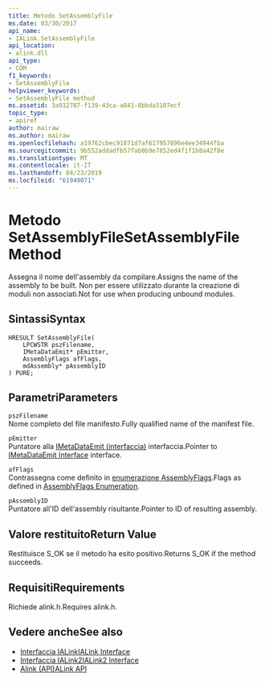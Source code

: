```yaml
---
title: Metodo SetAssemblyFile
ms.date: 03/30/2017
api_name:
- IALink.SetAssemblyFile
api_location:
- alink.dll
api_type:
- COM
f1_keywords:
- SetAssemblyFile
helpviewer_keywords:
- SetAssemblyFile method
ms.assetid: 3a912787-f139-43ca-a841-8bbda3107ecf
topic_type:
- apiref
author: mairaw
ms.author: mairaw
ms.openlocfilehash: a19762cbec91871d7af617957896e4ee34944fba
ms.sourcegitcommit: 9b552addadfb57fab0b9e7852ed4f1f1b8a42f8e
ms.translationtype: MT
ms.contentlocale: it-IT
ms.lasthandoff: 04/23/2019
ms.locfileid: "61949071"
---
```

# <a name="setassemblyfile-method"></a><span data-ttu-id="9fdf9-102">Metodo SetAssemblyFile</span><span class="sxs-lookup"><span data-stu-id="9fdf9-102">SetAssemblyFile Method</span></span>
<span data-ttu-id="9fdf9-103">Assegna il nome dell'assembly da compilare.</span><span class="sxs-lookup"><span data-stu-id="9fdf9-103">Assigns the name of the assembly to be built.</span></span> <span data-ttu-id="9fdf9-104">Non per essere utilizzato durante la creazione di moduli non associati.</span><span class="sxs-lookup"><span data-stu-id="9fdf9-104">Not for use when producing unbound modules.</span></span>  
  
## <a name="syntax"></a><span data-ttu-id="9fdf9-105">Sintassi</span><span class="sxs-lookup"><span data-stu-id="9fdf9-105">Syntax</span></span>  
  
```  
HRESULT SetAssemblyFile(  
    LPCWSTR pszFilename,  
    IMetaDataEmit* pEmitter,  
    AssemblyFlags afFlags,  
    mdAssembly* pAssemblyID  
) PURE;  
```  
  
## <a name="parameters"></a><span data-ttu-id="9fdf9-106">Parametri</span><span class="sxs-lookup"><span data-stu-id="9fdf9-106">Parameters</span></span>  
 `pszFilename`  
 <span data-ttu-id="9fdf9-107">Nome completo del file manifesto.</span><span class="sxs-lookup"><span data-stu-id="9fdf9-107">Fully qualified name of the manifest file.</span></span>  
  
 `pEmitter`  
 <span data-ttu-id="9fdf9-108">Puntatore alla [IMetaDataEmit (interfaccia)](../../../../docs/framework/unmanaged-api/metadata/imetadataemit-interface.md) interfaccia.</span><span class="sxs-lookup"><span data-stu-id="9fdf9-108">Pointer to [IMetaDataEmit Interface](../../../../docs/framework/unmanaged-api/metadata/imetadataemit-interface.md) interface.</span></span>  
  
 `afFlags`  
 <span data-ttu-id="9fdf9-109">Contrassegna come definito in [enumerazione AssemblyFlags](../../../../docs/framework/unmanaged-api/metadata/assemblyflags-enumeration.md).</span><span class="sxs-lookup"><span data-stu-id="9fdf9-109">Flags as defined in [AssemblyFlags Enumeration](../../../../docs/framework/unmanaged-api/metadata/assemblyflags-enumeration.md).</span></span>  
  
 `pAssemblyID`  
 <span data-ttu-id="9fdf9-110">Puntatore all'ID dell'assembly risultante.</span><span class="sxs-lookup"><span data-stu-id="9fdf9-110">Pointer to ID of resulting assembly.</span></span>  
  
## <a name="return-value"></a><span data-ttu-id="9fdf9-111">Valore restituito</span><span class="sxs-lookup"><span data-stu-id="9fdf9-111">Return Value</span></span>  
 <span data-ttu-id="9fdf9-112">Restituisce S_OK se il metodo ha esito positivo.</span><span class="sxs-lookup"><span data-stu-id="9fdf9-112">Returns S_OK if the method succeeds.</span></span>  
  
## <a name="requirements"></a><span data-ttu-id="9fdf9-113">Requisiti</span><span class="sxs-lookup"><span data-stu-id="9fdf9-113">Requirements</span></span>  
 <span data-ttu-id="9fdf9-114">Richiede alink.h.</span><span class="sxs-lookup"><span data-stu-id="9fdf9-114">Requires alink.h.</span></span>  
  
## <a name="see-also"></a><span data-ttu-id="9fdf9-115">Vedere anche</span><span class="sxs-lookup"><span data-stu-id="9fdf9-115">See also</span></span>

- [<span data-ttu-id="9fdf9-116">Interfaccia IALink</span><span class="sxs-lookup"><span data-stu-id="9fdf9-116">IALink Interface</span></span>](../../../../docs/framework/unmanaged-api/alink/ialink-interface.md)
- [<span data-ttu-id="9fdf9-117">Interfaccia IALink2</span><span class="sxs-lookup"><span data-stu-id="9fdf9-117">IALink2 Interface</span></span>](../../../../docs/framework/unmanaged-api/alink/ialink2-interface.md)
- [<span data-ttu-id="9fdf9-118">Alink (API)</span><span class="sxs-lookup"><span data-stu-id="9fdf9-118">ALink API</span></span>](../../../../docs/framework/unmanaged-api/alink/index.md)

